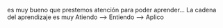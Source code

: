 es muy bueno que prestemos atención para poder aprender...
La cadena del aprendizaje es muy
Atiendo --> Entiendo --> Aplico
